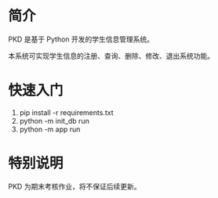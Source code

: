 # 简介

PKD 是基于 Python 开发的学生信息管理系统。

本系统可实现学生信息的注册、查询、删除、修改、退出系统功能。

# 快速入门
1. pip install -r requirements.txt
2. python -m init_db run
3. python -m app run

# 特别说明

PKD 为期末考核作业，将不保证后续更新。

# 
